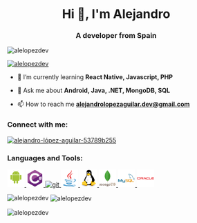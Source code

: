 <h1 align="center">Hi 👋, I'm Alejandro</h1>
<h3 align="center">A developer from Spain</h3>


<p align="left"> <img src="https://komarev.com/ghpvc/?username=alelopezdev&label=Profile%20views&color=0056d6&style=flat" alt="alelopezdev" /> </p>

<p align="left"> <a href="https://github.com/ryo-ma/github-profile-trophy"><img src="https://github-profile-trophy.vercel.app/?username=alelopezdev" alt="alelopezdev" /></a> </p>

- 🌱 I’m currently learning **React Native, Javascript, PHP**

- 💬 Ask me about **Android, Java, .NET, MongoDB, SQL**

- 📫 How to reach me **alejandrolopezaguilar.dev@gmail.com**

<h3 align="left">Connect with me:</h3>
<p align="left">
<a href="https://linkedin.com/in/alejandro-lópez-aguilar-53789b255" target="blank"><img align="center" src="https://raw.githubusercontent.com/rahuldkjain/github-profile-readme-generator/master/src/images/icons/Social/linked-in-alt.svg" alt="alejandro-lópez-aguilar-53789b255" height="30" width="40" /></a>
</p>

<h3 align="left">Languages and Tools:</h3>
<p align="left"> <a href="https://developer.android.com" target="_blank" rel="noreferrer"> <img src="https://raw.githubusercontent.com/devicons/devicon/master/icons/android/android-original-wordmark.svg" alt="android" width="40" height="40"/> </a> <a href="https://www.w3schools.com/cs/" target="_blank" rel="noreferrer"> <img src="https://raw.githubusercontent.com/devicons/devicon/master/icons/csharp/csharp-original.svg" alt="csharp" width="40" height="40"/> </a> <a href="https://git-scm.com/" target="_blank" rel="noreferrer"> <img src="https://www.vectorlogo.zone/logos/git-scm/git-scm-icon.svg" alt="git" width="40" height="40"/> </a> <a href="https://www.java.com" target="_blank" rel="noreferrer"> <img src="https://raw.githubusercontent.com/devicons/devicon/master/icons/java/java-original.svg" alt="java" width="40" height="40"/> </a> <a href="https://www.linux.org/" target="_blank" rel="noreferrer"> <img src="https://raw.githubusercontent.com/devicons/devicon/master/icons/linux/linux-original.svg" alt="linux" width="40" height="40"/> </a> <a href="https://www.mongodb.com/" target="_blank" rel="noreferrer"> <img src="https://raw.githubusercontent.com/devicons/devicon/master/icons/mongodb/mongodb-original-wordmark.svg" alt="mongodb" width="40" height="40"/> </a> <a href="https://www.mysql.com/" target="_blank" rel="noreferrer"> <img src="https://raw.githubusercontent.com/devicons/devicon/master/icons/mysql/mysql-original-wordmark.svg" alt="mysql" width="40" height="40"/> </a> <a href="https://www.oracle.com/" target="_blank" rel="noreferrer"> <img src="https://raw.githubusercontent.com/devicons/devicon/master/icons/oracle/oracle-original.svg" alt="oracle" width="40" height="40"/> </a> </p>

<p><img align="left" src="https://github-readme-stats.vercel.app/api/top-langs?username=alelopezdev&show_icons=true&locale=en&layout=compact" alt="alelopezdev" /></p>

<p>&nbsp;<img align="center" src="https://github-readme-stats.vercel.app/api?username=alelopezdev&show_icons=true&locale=en" alt="alelopezdev" /></p>

<p><img align="center" src="https://github-readme-streak-stats.herokuapp.com/?user=alelopezdev&theme=default" alt="alelopezdev" /></p>

